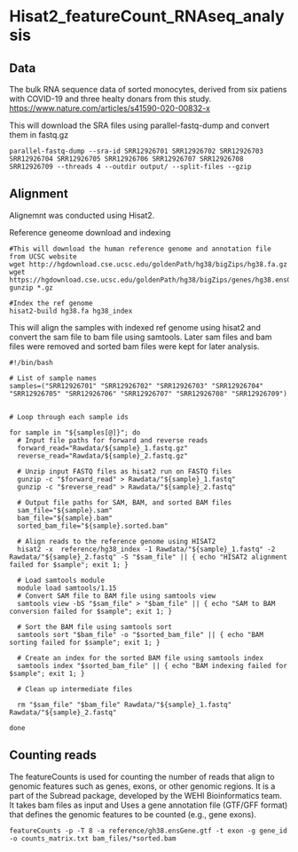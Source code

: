 # Hisat2_featureCount_RNAseq_analysis

## Data

The bulk RNA sequence data of sorted monocytes, derived from six patiens with COVID-19 and three healty donars from this study.
https://www.nature.com/articles/s41590-020-00832-x 

This will download the SRA files using parallel-fastq-dump and convert them in fastq.gz 
```
parallel-fastq-dump --sra-id SRR12926701 SRR12926702 SRR12926703 SRR12926704 SRR12926705 SRR12926706 SRR12926707 SRR12926708 SRR12926709 --threads 4 --outdir output/ --split-files --gzip
```

## Alignment

Alignemnt was conducted using Hisat2.

Reference geneome download and indexing 

```
#This will download the human reference genome and annotation file from UCSC website
wget http://hgdownload.cse.ucsc.edu/goldenPath/hg38/bigZips/hg38.fa.gz
wget https://hgdownload.cse.ucsc.edu/goldenPath/hg38/bigZips/genes/hg38.ensGene.gtf.gz
gunzip *.gz

#Index the ref genome
hisat2-build hg38.fa hg38_index
```

This will align the samples with indexed ref genome using hisat2 and convert the sam file to bam file using samtools.
Later sam files and bam files were removed and sorted bam files were kept for later analysis.
```
#!/bin/bash

# List of sample names
samples=("SRR12926701" "SRR12926702" "SRR12926703" "SRR12926704" "SRR12926705" "SRR12926706" "SRR12926707" "SRR12926708" "SRR12926709")


# Loop through each sample ids

for sample in "${samples[@]}"; do
  # Input file paths for forward and reverse reads
  forward_read="Rawdata/${sample}_1.fastq.gz"
  reverse_read="Rawdata/${sample}_2.fastq.gz"

  # Unzip input FASTQ files as hisat2 run on FASTQ files
  gunzip -c "$forward_read" > Rawdata/"${sample}_1.fastq"
  gunzip -c "$reverse_read" > Rawdata/"${sample}_2.fastq"

  # Output file paths for SAM, BAM, and sorted BAM files
  sam_file="${sample}.sam"
  bam_file="${sample}.bam"
  sorted_bam_file="${sample}.sorted.bam"

  # Align reads to the reference genome using HISAT2
  hisat2 -x  reference/hg38_index -1 Rawdata/"${sample}_1.fastq" -2 Rawdata/"${sample}_2.fastq" -S "$sam_file" || { echo "HISAT2 alignment failed for $sample"; exit 1; }

  # Load samtools module
  module load samtools/1.15
  # Convert SAM file to BAM file using samtools view
  samtools view -bS "$sam_file" > "$bam_file" || { echo "SAM to BAM conversion failed for $sample"; exit 1; }

  # Sort the BAM file using samtools sort
  samtools sort "$bam_file" -o "$sorted_bam_file" || { echo "BAM sorting failed for $sample"; exit 1; }

  # Create an index for the sorted BAM file using samtools index
  samtools index "$sorted_bam_file" || { echo "BAM indexing failed for $sample"; exit 1; }

  # Clean up intermediate files
  
  rm "$sam_file" "$bam_file" Rawdata/"${sample}_1.fastq" Rawdata/"${sample}_2.fastq"

done
```

## Counting reads

The featureCounts is used for counting the number of reads that align to genomic features such as genes, exons, or other genomic regions. It is a part of the Subread package, developed by the WEHI Bioinformatics team.
It takes bam files as input and Uses a gene annotation file (GTF/GFF format) that defines the genomic features to be counted (e.g., gene exons).

```
featureCounts -p -T 8 -a reference/gh38.ensGene.gtf -t exon -g gene_id -o counts_matrix.txt bam_files/*sorted.bam 
```